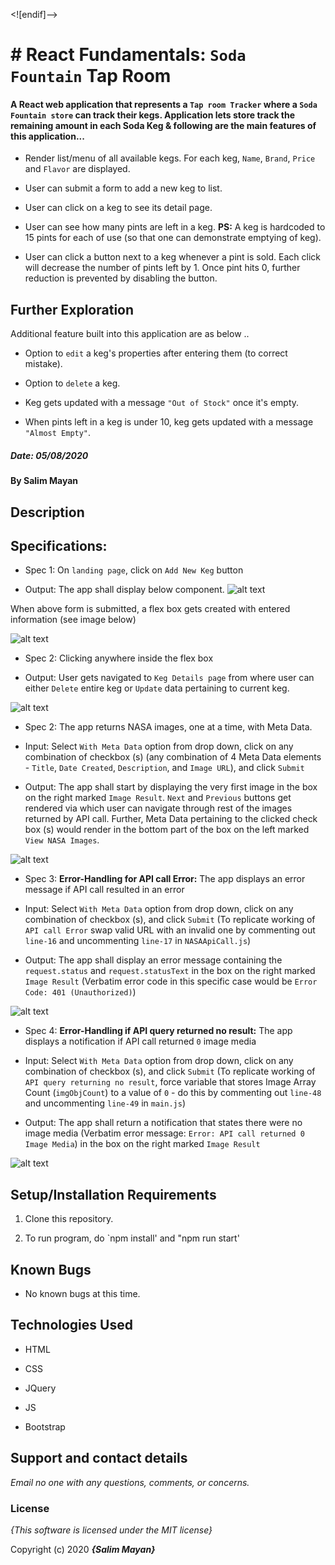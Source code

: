 <![endif]-->

# # React Fundamentals: `Soda Fountain` Tap Room

#### A React web application that represents a `Tap room Tracker` where a `Soda Fountain store` can track their kegs. Application lets store track the remaining amount in each Soda Keg & following are the main features of this application...

- Render list/menu of all available kegs. For each keg, `Name`,  `Brand`,  `Price`  and  `Flavor`  are displayed.

-  User can submit a form to add a new keg to list.

-  User can click on a keg to see its detail page.

-  User can see how many pints are left in a keg. **PS:**  A keg is hardcoded to 15 pints for each of use (so that one can demonstrate emptying of keg).

-  User can click a button next to a keg whenever a pint is sold. Each click will decrease the number of pints left by 1. Once pint hits 0, further reduction is prevented by disabling the button.

## Further Exploration

Additional feature built into this application are as below ..

-  Option to `edit` a keg's properties after entering them (to correct mistake).

-  Option to `delete` a keg.

-  Keg gets updated with a message `"Out of Stock"` once it's empty.

-  When pints left in a keg is under 10, keg gets updated with a message `"Almost Empty"`.

##### Date: **05/08/2020**

#### By **Salim Mayan**

## Description

## Specifications:

* Spec 1: On `landing page`, click on `Add New Keg` button
+ Output: The app shall display below component. ![alt text](https://github.com/Rekjal/projTapRoom/blob/master/src/img/Add_New_Keg.png)

When above form is submitted, a flex box gets created with entered information (see image below) 

![alt text](https://github.com/Rekjal/projTapRoom/blob/master/src/img/Tap_Room_with_1_Keg.png)

* Spec 2: Clicking anywhere inside the flex box 
+ Output: User gets navigated to `Keg Details page` from where user can either `Delete` entire keg or `Update` data pertaining to current keg. 

![alt text](https://github.com/Rekjal/projTapRoom/blob/master/src/img/Tap_Room_with_1_Keg.png)

* Spec 2: The app returns NASA images, one at a time, with Meta Data.

+ Input: Select `With Meta Data` option from drop down, click on any combination of checkbox (s) (any combination of 4 Meta Data elements - `Title`, `Date Created`, `Description`, and `Image URL`), and click `Submit`

+ Output: The app shall start by displaying the very first image in the box on the right marked `Image Result`. `Next` and `Previous` buttons get rendered via which user can navigate through rest of the images returned by API call. Further, Meta Data pertaining to the clicked check box (s) would render in the bottom part of the box on the left marked `View NASA Images`.

![alt text](https://github.com/Rekjal/asynchAPInASAImageProject/blob/master/img/withMetaData.png)

* Spec 3: **Error-Handling for API call Error:** The app displays an error message if API call resulted in an error

+ Input: Select `With Meta Data` option from drop down, click on any combination of checkbox (s), and click `Submit` (To replicate working of `API call Error` swap valid URL with an invalid one by commenting out `line-16` and uncommenting `line-17` in `NASAApiCall.js`)

+ Output: The app shall display an error message containing the `request.status` and `request.statusText` in the box on the right marked `Image Result` (Verbatim error code in this specific case would be `Error Code: 401 (Unauthorized)`)

![alt text](https://github.com/Rekjal/asynchAPInASAImageProject/blob/master/img/errorHandlingForApiCallError.png)

* Spec 4: **Error-Handling if API query returned no result:** The app displays a notification if API call returned `0` image media

+ Input: Select `With Meta Data` option from drop down, click on any combination of checkbox (s), and click `Submit` (To replicate working of `API query returning no result`, force variable that stores Image Array Count (`imgObjCount`) to a value of `0` - do this by commenting out `line-48` and uncommenting `line-49` in `main.js`)

+ Output: The app shall return a notification that states there were no image media (Verbatim error message: `Error: API call returned 0 Image Media`) in the box on the right marked `Image Result`

![alt text](https://github.com/Rekjal/asynchAPInASAImageProject/blob/master/img/errorHandlingIfApiQueryReturnedNoResult.png)

## Setup/Installation Requirements

1. Clone this repository.

2. To run program, do `npm install' and "npm run start'

## Known Bugs

* No known bugs at this time.

## Technologies Used

* HTML

* CSS

* JQuery

* JS

* Bootstrap

## Support and contact details

_Email no one with any questions, comments, or concerns._

### License

*{This software is licensed under the MIT license}*

Copyright (c) 2020 **_{Salim Mayan}_**
